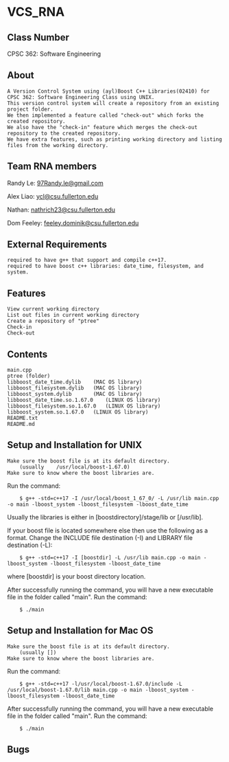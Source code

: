 # VCS_RNA

## Class Number
CPSC 362: Software Engineering

## About
	A Version Control System using (ayl)Boost C++ Libraries(02410) for CPSC 362: Software Engineering Class using UNIX.
	This version control system will create a repository from an existing project folder. 
	We then implemented a feature called "check-out" which forks the created repository.
	We also have the "check-in" feature which merges the check-out repository to the created repository.
	We have extra features, such as printing working directory and listing files from the working directory.
	
	
	
## Team RNA members
Randy Le: 97Randy.le@gmail.com

Alex Liao: ycl@csu.fullerton.edu

Nathan: nathrich23@csu.fullerton.edu

Dom Feeley: feeley.dominik@csu.fullerton.edu

## External Requirements
	required to have g++ that support and compile c++17.
	required to have boost c++ libraries: date_time, filesystem, and system.

## Features
	View current working directory
	List out files in current working directory
	Create a repository of "ptree"
	Check-in
	Check-out
## Contents
	main.cpp
	ptree (folder)
	libboost_date_time.dylib 	(MAC OS library)
	libboost_filesystem.dylib 	(MAC OS library)
	libboost_system.dylib 		(MAC OS library)
	libboost_date_time.so.1.67.0 	(LINUX OS library)
	libboost_filesystem.so.1.67.0 	(LINUX OS library)
	libboost_system.so.1.67.0 	(LINUX OS library)
	README.txt
	README.md

## Setup and Installation for UNIX
	Make sure the boost file is at its default directory.
		(usually 	/usr/local/boost-1.67.0)
	Make sure to know where the boost libraries are.

Run the command:
```
	$ g++ -std=c++17 -I /usr/local/boost_1_67_0/ -L /usr/lib main.cpp -o main -lboost_system -lboost_filesystem -lboost_date_time
```
Usually the libraries is either in [boostdirectory]/stage/lib or [/usr/lib].

If your boost file is located somewhere else then use the following as a format. Change the INCLUDE file destination (-I) and LIBRARY file destination (-L):
```
	$ g++ -std=c++17 -I [boostdir] -L /usr/lib main.cpp -o main -lboost_system -lboost_filesystem -lboost_date_time
```
where [boostdir] is your boost directory location.

After successfully running the command, you will have a new executable file in the folder called "main". Run the command:
```
	$ ./main
```

## Setup and Installation for Mac OS
	Make sure the boost file is at its default directory.
		(usually [])
	Make sure to know where the boost libraries are.
Run the command:
```
	$ g++ -std=c++17 -l/usr/local/boost-1.67.0/include -L /usr/local/boost-1.67.0/lib main.cpp -o main -lboost_system -lboost_filesystem -lboost_date_time
```
After successfully running the command, you will have a new executable file in the folder called "main". Run the command:
```
	$ ./main
```
## Bugs	
